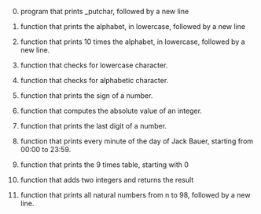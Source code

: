 0. program that prints _putchar, followed by a new line

1. function that prints the alphabet, in lowercase, followed by a new line

2. function that prints 10 times the alphabet, in lowercase, followed by a new line.

3. function that checks for lowercase character.

4. function that checks for alphabetic character.

5. function that prints the sign of a number.

6. function that computes the absolute value of an integer.

7. function that prints the last digit of a number.

8. function that prints every minute of the day of Jack Bauer, starting from 00:00 to 23:59.

9. function that prints the 9 times table, starting with 0

10. function that adds two integers and returns the result

11. function that prints all natural numbers from n to 98, followed by a new line.
